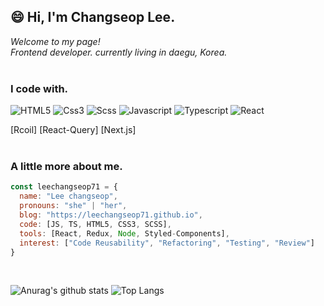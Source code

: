 ## 😄 Hi, I'm Changseop Lee.




<i>Welcome to my page!</i> <br>
<i>Frontend developer. currently living in daegu, Korea.</i><br><br>

### I code with.
![HTML5](https://img.shields.io/badge/-HTML5-E34F26?style=flat-square&logo=html5&logoColor=white)
![Css3](https://img.shields.io/badge/-css3-007ACC?style=flat-square&logo=css3&logoColor=white)
![Scss](https://img.shields.io/badge/-Scss-CC6699?style=flat-square&logo=sass&logoColor=white)
![Javascript](https://img.shields.io/badge/-JavaScript-f7e018?style=flat-square&logo=JavaScript&logoColor=black)
![Typescript](https://img.shields.io/badge/-TypeScript-007ACC?style=flat-square&logo=typescript&logoColor=white)
![React](https://img.shields.io/badge/-React-20232a?style=flat-square&logo=react&logoColor=61dafb)

[Rcoil]
[React-Query]
[Next.js]
<br><br>

### A little more about me.
```javascript
const leechangseop71 = {
  name: "Lee changseop",
  pronouns: "she" | "her",
  blog: "https://leechangseop71.github.io",
  code: [JS, TS, HTML5, CSS3, SCSS],
  tools: [React, Redux, Node, Styled-Components],
  interest: ["Code Reusability", "Refactoring", "Testing", "Review"]
}
``` 
<br>

![Anurag's github stats](https://github-readme-stats.vercel.app/api?username=leechangseop71&show_icons=true&theme=tokyonight)
![Top Langs](https://github-readme-stats.vercel.app/api/top-langs/?username=leechangseop71&layout=compact&theme=tokyonight)
